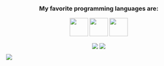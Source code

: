   <!-- Hi there! Feel free to make this your own but don't use my data -->
  
<div align="center">
  
  <br>
  <h3> My favorite programming languages are:</h3>
  <img src="https://www.rust-lang.org/logos/rust-logo-256x256.png" width=50px height=50px>
  <img src="https://github.com/abranhe/programming-languages-logos/blob/master/src/java/java.png" width=50px height=50px>
  <img src="https://github.com/abranhe/programming-languages-logos/blob/master/src/python/python.png" width=50px height=50px>
  </p>
<img align="center" src="https://github-readme-stats.vercel.app/api?username=iggedi-ig-ig&show_icons=true&theme=github_dark" />
<img align="center" src="https://github-readme-stats.vercel.app/api/top-langs/?username=iggedi-ig-ig&layout=compact&theme=github_dark" />
</div>


![](https://hit.yhype.me/github/profile?user_id=34313633)

